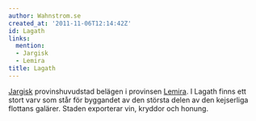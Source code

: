 ```yaml
---
author: Wahnstrom.se
created_at: '2011-11-06T12:14:42Z'
id: Lagath
links:
  mention:
  - Jargisk
  - Lemira
title: Lagath
---
```


[Jargisk] provinshuvudstad belägen i provinsen [Lemira]. I Lagath finns ett stort varv som står för
byggandet av den största delen av den kejserliga flottans galärer. Staden exporterar vin, kryddor
och honung.

  [Jargisk]: Jargisk
  [Lemira]: Lemira